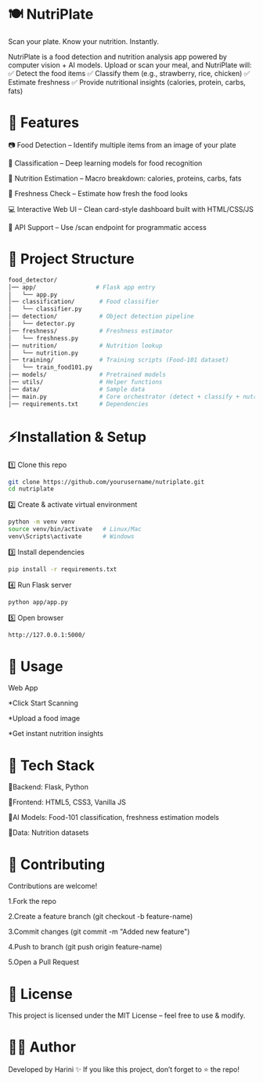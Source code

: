 # **🍽️ NutriPlate**

Scan your plate. Know your nutrition. Instantly.

NutriPlate is a food detection and nutrition analysis app powered by computer vision + AI models.
Upload or scan your meal, and NutriPlate will:
✅ Detect the food items
✅ Classify them (e.g., strawberry, rice, chicken)
✅ Estimate freshness
✅ Provide nutritional insights (calories, protein, carbs, fats)

# **🚀 Features**

📷 Food Detection – Identify multiple items from an image of your plate

🧠 Classification – Deep learning models for food recognition

🍏 Nutrition Estimation – Macro breakdown: calories, proteins, carbs, fats

🌱 Freshness Check – Estimate how fresh the food looks

💻 Interactive Web UI – Clean card-style dashboard built with HTML/CSS/JS

🔄 API Support – Use /scan endpoint for programmatic access

# **📂 Project Structure**
```bash
food_detector/
│── app/                 # Flask app entry
│   └── app.py
│── classification/       # Food classifier
│   └── classifier.py
│── detection/            # Object detection pipeline
│   └── detector.py
│── freshness/            # Freshness estimator
│   └── freshness.py
│── nutrition/            # Nutrition lookup
│   └── nutrition.py
│── training/             # Training scripts (Food-101 dataset)
│   └── train_food101.py
│── models/               # Pretrained models
│── utils/                # Helper functions
│── data/                 # Sample data
│── main.py               # Core orchestrator (detect + classify + nutrition)
│── requirements.txt      # Dependencies
```
# **⚡Installation & Setup**

1️⃣ Clone this repo
```bash
git clone https://github.com/yourusername/nutriplate.git
cd nutriplate
```
2️⃣ Create & activate virtual environment
```bash
python -m venv venv
source venv/bin/activate   # Linux/Mac
venv\Scripts\activate      # Windows
```
3️⃣ Install dependencies
```bash
pip install -r requirements.txt
```
4️⃣ Run Flask server
```bash
python app/app.py
```
5️⃣ Open browser
```bash
http://127.0.0.1:5000/
```
# **🎯 Usage**
Web App

*Click Start Scanning

*Upload a food image

*Get instant nutrition insights

# **🧠 Tech Stack**
🎯Backend: Flask, Python

🎯Frontend: HTML5, CSS3, Vanilla JS

🎯AI Models: Food-101 classification, freshness estimation models

🎯Data: Nutrition datasets

# **🤝 Contributing**
Contributions are welcome!

1.Fork the repo

2.Create a feature branch (git checkout -b feature-name)

3.Commit changes (git commit -m "Added new feature")

4.Push to branch (git push origin feature-name)

5.Open a Pull Request

# **📜 License**
This project is licensed under the MIT License – feel free to use & modify.

# **👨‍💻 Author**

Developed by Harini ✨
If you like this project, don’t forget to ⭐ the repo!
